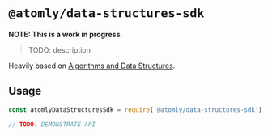 # `@atomly/data-structures-sdk`

**NOTE: This is a work in progress**.

> TODO: description

Heavily based on [Algorithms and Data Structures](https://github.com/rmolinamir/algorithms-and-data-structures).

## Usage

```js
const atomlyDataStructuresSdk = require('@atomly/data-structures-sdk');

// TODO: DEMONSTRATE API
```

